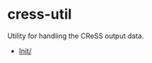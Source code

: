# cress-util
Utility for handling the CReSS output data.

* [Init/](https://cress-nagoya.github.io/cress-util/Init/)

